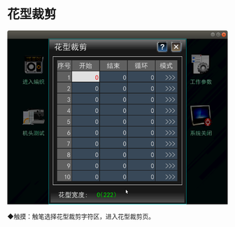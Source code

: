 # 花型裁剪

![](https://raw.githubusercontent.com/HQwangyun/HQ-image/master/%E8%8A%B1%E5%9E%8B%E8%A3%81%E5%89%AA.png)

◆触摸：触笔选择花型裁剪字符区，进入花型裁剪页。

